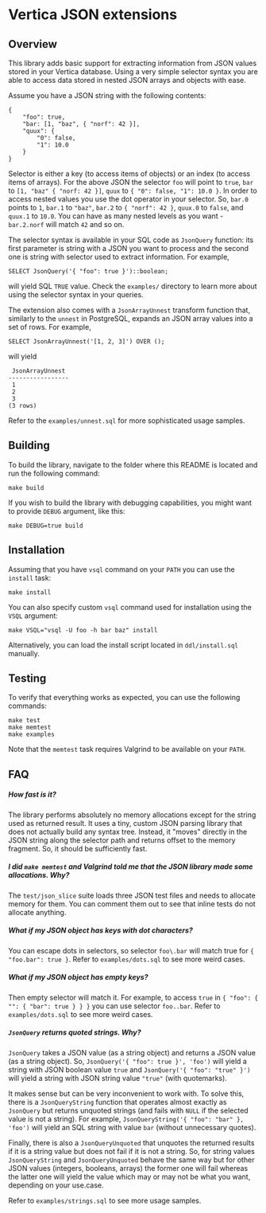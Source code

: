 Vertica JSON extensions
=======================


Overview
--------

This library adds basic support for extracting information from JSON values
stored in your Vertica database. Using a very simple selector syntax you are
able to access data stored in nested JSON arrays and objects with ease.

Assume you have a JSON string with the following contents:

    {
        "foo": true,
        "bar: [1, "baz", { "norf": 42 }],
        "quux": {
            "0": false,
            "1": 10.0
        }
    }

Selector is either a key (to access items of objects) or an index (to access
items of arrays). For the above JSON the selector `foo` will point to `true`,
`bar` to `[1, "baz" { "norf: 42 }]`, `quux` to `{ "0": false, "1": 10.0 }`.
In order to access nested values you use the dot operator in your selector. So,
`bar.0` points to `1`, `bar.1` to `"baz"`, `bar.2` to `{ "norf": 42 }`, `quux.0`
to `false`, and `quux.1` to `10.0`. You can have as many nested levels as you
want - `bar.2.norf` will match `42` and so on.

The selector syntax is available in your SQL code as `JsonQuery` function: its
first parameter is string with a JSON you want to process and the second one
is string with selector used to extract information. For example,

    SELECT JsonQuery('{ "foo": true }')::boolean;

will yield SQL `TRUE` value. Check the `examples/` directory to learn more
about using the selector syntax in your queries.

The extension also comes with a `JsonArrayUnnest` transform function that,
similarly to the `unnest` in PostgreSQL, expands an JSON array values into a
set of rows. For example,

    SELECT JsonArrayUnnest('[1, 2, 3]') OVER ();

will yield

     JsonArrayUnnest
    -----------------
     1
     2
     3
    (3 rows)

Refer to the `examples/unnest.sql` for more sophisticated usage samples.


Building
--------

To build the library, navigate to the folder where this README is located and
run the following command:

    make build

If you wish to build the library with debugging capabilities, you might want
to provide `DEBUG` argument, like this:

    make DEBUG=true build


Installation
------------

Assuming that you have `vsql` command on your `PATH` you can use the `install`
task:

    make install

You can also specify custom `vsql` command used for installation using the
`VSQL` argument:

    make VSQL="vsql -U foo -h bar baz" install

Alternatively, you can load the install script located in `ddl/install.sql`
manually.


Testing
-------

To verify that everything works as expected, you can use the following commands:

    make test
    make memtest
    make examples

Note that the `memtest` task requires Valgrind to be available on your `PATH`.


FAQ
---

##### How fast is it?

The library performs absolutely no memory allocations except for the string
used as returned result. It uses a tiny, custom JSON parsing library that
does not actually build any syntax tree. Instead, it "moves" directly in the
JSON string along the selector path and returns offset to the memory fragment.
So, it should be sufficiently fast.

##### I did `make memtest` and Valgrind told me that the JSON library made some allocations. Why?

The `test/json_slice` suite loads three JSON test files and needs to allocate
memory for them. You can comment them out to see that inline tests do not
allocate anything.

##### What if my JSON object has keys with dot characters?

You can escape dots in selectors, so selector `foo\.bar` will match true for
`{ "foo.bar": true }`. Refer to `examples/dots.sql` to see more weird cases.

##### What if my JSON object has empty keys?

Then empty selector will match it. For example, to access `true` in
`{ "foo": { "": { "bar": true } } }` you can use selector `foo..bar`. Refer to
`examples/dots.sql` to see more weird cases.

##### `JsonQuery` returns quoted strings. Why?

`JsonQuery` takes a JSON value (as a string object) and returns a JSON value
(as a string object). So, `JsonQuery('{ "foo": true }', 'foo')` will yield
a string with JSON boolean value `true` and `JsonQuery('{ "foo": "true" }')`
will yield a string with JSON string value `"true"` (with quotemarks).

It makes sense but can be very inconvenient to work with. To solve this, there
is a `JsonQueryString` function that operates almost exactly as `JsonQuery` but
returns unquoted strings (and fails with `NULL` if the selected value is not a
string). For example, `JsonQueryString('{ "foo": "bar" }, 'foo')` will yield an
SQL string with value `bar` (without unnecessary quotes).

Finally, there is also a `JsonQueryUnquoted` that unquotes the returned results
if it is a string value but does not fail if it is not a string. So, for string
values `JsonQueryString` and `JsonQueryUnquoted` behave the same way but for
other JSON values (integers, booleans, arrays) the former one will fail whereas
the latter one will yield the value which may or may not be what you want,
depending on your use.case.

Refer to `examples/strings.sql` to see more usage samples.
